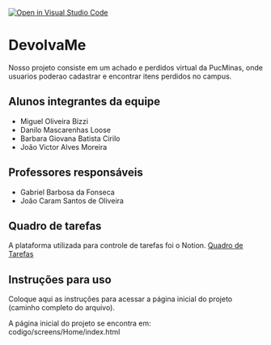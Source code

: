 [![Open in Visual Studio Code](https://classroom.github.com/assets/open-in-vscode-c66648af7eb3fe8bc4f294546bfd86ef473780cde1dea487d3c4ff354943c9ae.svg)](https://classroom.github.com/online_ide?assignment_repo_id=10680193&assignment_repo_type=AssignmentRepo)
# DevolvaMe
Nosso projeto consiste em um achado e perdidos virtual da PucMinas, onde usuarios poderao cadastrar e encontrar itens perdidos no campus.

## Alunos integrantes da equipe

* Miguel Oliveira Bizzi
* Danilo Mascarenhas Loose
* Barbara Giovana Batista Cirilo
* João Victor Alves Moreira

## Professores responsáveis

* Gabriel Barbosa da Fonseca
* João Caram Santos de Oliveira

## Quadro de tarefas
A plataforma utilizada para controle de tarefas foi o Notion. 
[Quadro de Tarefas](https://ajar-hemisphere-aff.notion.site/Controle-de-atividades-d5b5f891e66d4528824650274ef83fcf)

## Instruções para uso
Coloque aqui as instruções para acessar a página inicial do projeto (caminho completo do arquivo).

A página inicial do projeto se encontra em:
codigo/screens/Home/index.html
